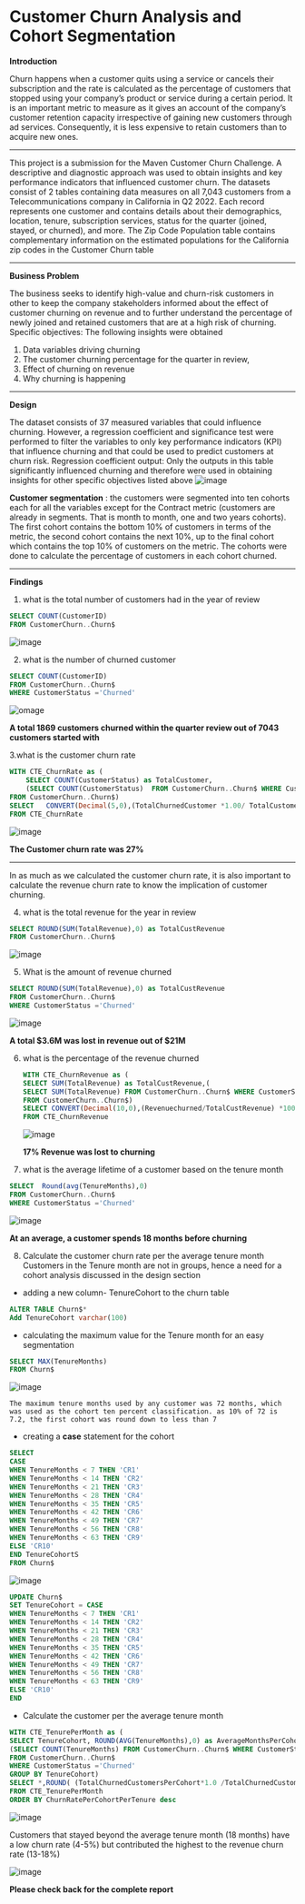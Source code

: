 
# **Customer Churn Analysis and Cohort Segmentation**
**Introduction**

 Churn happens when a customer quits using a service or cancels their subscription and the rate is calculated as the percentage of customers that stopped using your company’s product or service during a certain period. It is an important metric to measure as it gives an account of the company’s customer retention capacity irrespective of gaining new customers through ad services. Consequently, it is less expensive to retain customers than to acquire new ones.

---

This project is a submission for the Maven Customer Churn Challenge. A descriptive and diagnostic approach was used to obtain insights and key performance indicators that influenced customer churn. 
The datasets consist of 2 tables containing data measures on all 7,043 customers from a Telecommunications company in California in Q2 2022. Each record represents one customer and contains details about their demographics, location, tenure, subscription services, status for the quarter (joined, stayed, or churned), and more. The Zip Code Population table contains complementary information on the estimated populations for the California zip codes in the Customer Churn table

---

**Business Problem**

The business seeks to identify high-value and churn-risk customers in other to keep the company stakeholders informed about the effect of customer churning on revenue and to further understand the percentage of newly joined and retained customers that are at a high risk of churning.
Specific objectives: The following insights were obtained 
1.	Data variables driving churning 
2.	The customer churning percentage for the quarter in review, 
3.	Effect of churning on revenue
4.	Why churning is happening

---
**Design**

The dataset consists of 37 measured variables that could influence churning. However, a regression coefficient and significance test were performed to filter the variables to only key performance indicators (KPI) that influence churning and that could be used to predict customers at churn risk.
Regression coefficient output: Only the outputs in this table significantly influenced churning and therefore were used in obtaining insights for other specific objectives listed above
![image](https://github.com/olusolaolagunju/Customer-Churn-Analysis/blob/main/image/Table.png)

**Customer segmentation**
: the customers were segmented into ten cohorts each for all the variables except for the Contract metric (customers are already in segments. That is month to month, one and two years cohorts). The first cohort contains the bottom 10% of customers in terms of the metric, the second cohort contains the next 10%, up to the final cohort which contains the top 10% of customers on the metric. The cohorts were done to calculate the percentage of customers in each cohort churned.

---
**Findings**

1. what is the total number of customers had in the year of review
```SQL
SELECT COUNT(CustomerID)
FROM CustomerChurn..Churn$

```

![image](https://github.com/olusolaolagunju/Customer-Churn-Analysis/blob/main/image/Total%20Customer.png)

2. what is the number of churned customer

```SQL 
SELECT COUNT(CustomerID)
FROM CustomerChurn..Churn$
WHERE CustomerStatus ='Churned'
```
![omage](https://github.com/olusolaolagunju/Customer-Churn-Analysis/blob/main/image/Churned%20customers.png)

**A total 1869 customers churned within the quarter review out of 7043 customers started with**

3.what is the customer churn rate 
```SQL
WITH CTE_ChurnRate as (
	SELECT COUNT(CustomerStatus) as TotalCustomer,
	(SELECT COUNT(CustomerStatus)  FROM CustomerChurn..Churn$ WHERE CustomerStatus = 'Churned') as TotalChurnedCustomer
FROM CustomerChurn..Churn$)
SELECT   CONVERT(Decimal(5,0),(TotalChurnedCustomer *1.00/ TotalCustomer) * 100) as CustomerchurnRate
FROM CTE_ChurnRate
```

![image](https://github.com/olusolaolagunju/Customer-Churn-Analysis/blob/main/image/Churnrate%205.png)

**The Customer churn rate was 27%**

---

In as much as we calculated the customer churn rate, it is also important to calculate the revenue churn rate to know the implication of customer churning.

4. what is the total revenue for the year in review
```SQL
SELECT ROUND(SUM(TotalRevenue),0) as TotalCustRevenue
FROM CustomerChurn..Churn$
```
![image](https://github.com/olusolaolagunju/Customer-Churn-Analysis/blob/main/image/Toatal%20Revenue.png)

5. What is the amount of revenue churned
```SQL
SELECT ROUND(SUM(TotalRevenue),0) as TotalCustRevenue
FROM CustomerChurn..Churn$
WHERE CustomerStatus ='Churned'
```
![image](https://github.com/olusolaolagunju/Customer-Churn-Analysis/blob/main/image/Revenue%20Churned.png)

**A total $3.6M was lost in revenue out of $21M**

6. what is the percentage of the revenue churned

    ```SQL
    WITH CTE_ChurnRevenue as (
	SELECT SUM(TotalRevenue) as TotalCustRevenue,(
	SELECT SUM(TotalRevenue) FROM CustomerChurn..Churn$ WHERE CustomerStatus ='Churned') as Revenuechurned
    FROM CustomerChurn..Churn$)
    SELECT CONVERT(Decimal(10,0),(Revenuechurned/TotalCustRevenue) *100) as RevenueChurnRate 
    FROM CTE_ChurnRevenue 
    ```
    ![image](https://github.com/olusolaolagunju/Customer-Churn-Analysis/blob/main/image/Revenue%20churn%20rate.png)

    **17% Revenue was lost to churning**

7. what is the average lifetime of a customer based on the tenure month
```SQL
SELECT  Round(avg(TenureMonths),0)
FROM CustomerChurn..Churn$ 
WHERE CustomerStatus ='Churned'
```

![image](https://github.com/olusolaolagunju/Customer-Churn-Analysis/blob/main/image/Customer%20average%20life.png)

**At an average, a customer spends 18 months before churning**

8. Calculate the customer churn rate per the average tenure month 
Customers in the Tenure month are not in groups, hence a need for a cohort analysis discussed in the design section
* adding a new column- TenureCohort to the churn table
```SQL
ALTER TABLE Churn$*
Add TenureCohort varchar(100)
```

* calculating the maximum value for the Tenure month for an easy segmentation 

```SQL
SELECT MAX(TenureMonths)
FROM Churn$
```
![image](https://github.com/olusolaolagunju/Customer-Churn-Analysis/blob/main/image/max.png) 

    The maximum tenure months used by any customer was 72 months, which was used as the cohort ten percent classification. as 10% of 72 is 7.2, the first cohort was round down to less than 7


* creating a **case** statement for the cohort 
```SQL
SELECT
CASE
WHEN TenureMonths < 7 THEN 'CR1'
WHEN TenureMonths < 14 THEN 'CR2'
WHEN TenureMonths < 21 THEN 'CR3'
WHEN TenureMonths < 28 THEN 'CR4'
WHEN TenureMonths < 35 THEN 'CR5'
WHEN TenureMonths < 42 THEN 'CR6'
WHEN TenureMonths < 49 THEN 'CR7'
WHEN TenureMonths < 56 THEN 'CR8'
WHEN TenureMonths < 63 THEN 'CR9'
ELSE 'CR10'
END TenureCohortS
FROM Churn$
```

![image](https://github.com/olusolaolagunju/Customer-Churn-Analysis/blob/main/image/Tenure%20Cohort.png)


```SQL
UPDATE Churn$
SET TenureCohort = CASE
WHEN TenureMonths < 7 THEN 'CR1'
WHEN TenureMonths < 14 THEN 'CR2'
WHEN TenureMonths < 21 THEN 'CR3'
WHEN TenureMonths < 28 THEN 'CR4'
WHEN TenureMonths < 35 THEN 'CR5'
WHEN TenureMonths < 42 THEN 'CR6'
WHEN TenureMonths < 49 THEN 'CR7'
WHEN TenureMonths < 56 THEN 'CR8'
WHEN TenureMonths < 63 THEN 'CR9'
ELSE 'CR10'
END		
```					

* Calculate the customer per the average tenure month 


```SQL
WITH CTE_TenurePerMonth as (
SELECT TenureCohort, ROUND(AVG(TenureMonths),0) as AverageMonthsPerCohort, COUNT(TenureMonths)as TotalChurnedCustomersPerCohort,
(SELECT COUNT(TenureMonths) FROM CustomerChurn..Churn$ WHERE CustomerStatus ='Churned')as TotalChurnedCustomer
FROM CustomerChurn..Churn$ 
WHERE CustomerStatus ='Churned'
GROUP BY TenureCohort)
SELECT *,ROUND( (TotalChurnedCustomersPerCohort*1.0 /TotalChurnedCustomer * 100),0) as ChurnRatePerCohortPerTenure
FROM CTE_TenurePerMonth
ORDER BY ChurnRatePerCohortPerTenure desc
```
![image](https://github.com/olusolaolagunju/Customer-Churn-Analysis/blob/main/image/Tenure%20Cohort%20churn%20rate.png)

  
Customers that stayed beyond the average tenure month (18 months) have a low churn rate (4-5%) but contributed the highest to the revenue churn rate (13-18%) 

![image](https://github.com/olusolaolagunju/Customer-Churn-Analysis/blob/main/image/Revenue_Tenure%20(2).png)

**Please check back for the complete report**
